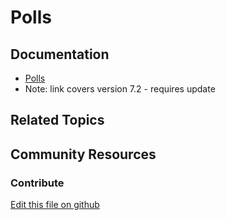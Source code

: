 # Polls

## Documentation

* [Polls](https://portal.liferay.dev/docs/7-2/user/-/knowledge_base/u/polls)
* Note: link covers version 7.2 - requires update

## Related Topics


## Community Resources


### Contribute

[Edit this file on github](https://github.com/olafk/controlpanel-documentation-docs/blob/master/md/74en/com_liferay_polls_web_portlet_PollsPortlet.md)
